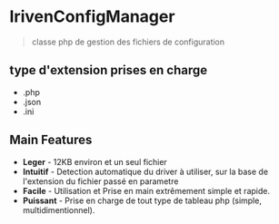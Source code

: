 IrivenConfigManager
=======

>classe php de gestion des fichiers de configuration

## type d'extension prises en charge
* .php
* .json
* .ini

## Main Features
* **Leger** - 12KB environ et un seul fichier
* **Intuitif** - Detection automatique du driver à utiliser, sur la base de l'extension du fichier passé en parametre
* **Facile** - Utilisation et Prise en main extrêmement simple et rapide.
* **Puissant** - Prise en charge de tout type de tableau php (simple, multidimentionnel).
